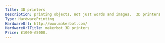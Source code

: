 ```yaml
---
Title: 3D printers
Description: printing objects, not just words and images.  3D printers are the must-have tools for libraries wanting to become maker spaces and fab labs.
Type: HardwarePrinting
HardwareUrl: http://www.makerbot.com/
HardwareUrlTitle: makerbot 3D printers
Price: £1000-£5000.
---
```

